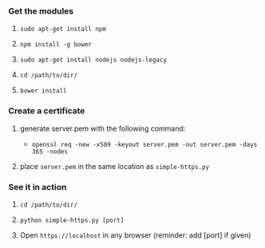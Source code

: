 ### Get the modules

1. `sudo apt-get install npm`

2. `npm install -g bower`

3. `sudo apt-get install nodejs nodejs-legacy`

4. `cd /path/to/dir/`

5. `bower install`

### Create a certificate

1.  generate server.pem with the following command:

    * `openssl req -new -x509 -keyout server.pem -out server.pem -days 365 -nodes`

2. place `server.pem` in the same location as `simple-https.py`

### See it in action

1. `cd /path/to/dir/`

2. `python simple-https.py [port]`

3. Open `https://localhost` in any browser (reminder: add [port] if given)
